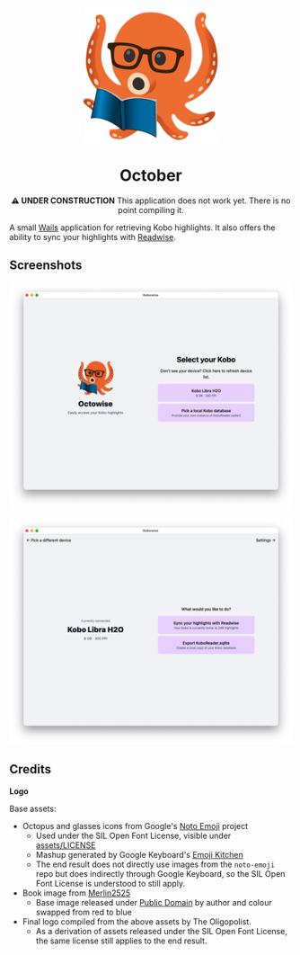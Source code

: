 <div align="center">
  <img alt="October logo" src="appicon.png" height="240" />

  <br>

  <h1>October</h1>
  <p><strong>⚠️ UNDER CONSTRUCTION</strong> This application does not work yet. There is no point compiling it.</p>
</div>


A small [Wails](https://github.com/wailsapp/wails) application for retrieving Kobo highlights. It also offers the ability to sync your highlights with [Readwise](https://readwise.io).

## Screenshots

![](./docs/selector.png)

![](./docs/overview.png)

## Credits

**Logo**

Base assets:

- Octopus and glasses icons from Google's [Noto Emoji](https://github.com/googlefonts/noto-emoji/) project
  - Used under the SIL Open Font License, visible under [assets/LICENSE](assets/LICENSE)
  - Mashup generated by Google Keyboard's [Emoji Kitchen](https://blog.google/products/android/emoji-kitchen-new-mashups-mixing-experience/)
  - The end result does not directly use images from the `noto-emoji` repo but does indirectly through Google Keyboard, so the SIL Open Font License is understood to still apply.
- Book image from [Merlin2525](http://www.freestockphotos.biz/stockphoto/14305)
  - Base image released under [Public Domain](https://creativecommons.org/publicdomain/zero/1.0/) by author and colour swapped from red to blue
- Final logo compiled from the above assets by The Oligopolist.
  - As a derivation of assets released under the SIL Open Font License, the same license still applies to the end result.
